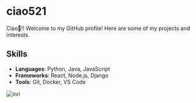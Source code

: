 # ciao521
Ciao👋!! Welcome to my GitHub profile! Here are some of my projects and interests.

## Skills

- **Languages**:  Python, Java, JavaScript
- **Frameworks**: React, Node.js, Django
- **Tools**: Git, Docker, VS Code
  
<img src="https://github-readme-stats.vercel.app/api/top-langs?username=Ciao521&show_icons=true&locale=en&layout=compact&theme=chartreuse-dark" alt="ovi" /></p>
